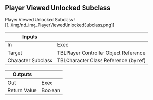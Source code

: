 ## Player Viewed Unlocked Subclass
Player Viewed Unlocked Subclass
![[../img/nd_img_PlayerViewedUnlockedSubclass.png]]

|Inputs||
|--|--|
| In | Exec |
| Target | TBLPlayer Controller Object Reference |
| Character Subclass | TBLCharacter Class Reference (by ref) |

|Outputs||
|--|--|
| Out | Exec |
| Return Value | Boolean |
